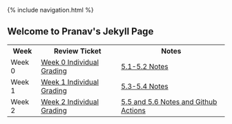 {% include navigation.html %}

## Welcome to Pranav's Jekyll Page


<table>
  <tr>
    <th>
      Week
    </th>
    <th>
      Review Ticket
    </th>
    <th>
      Notes
    </th>
  </tr>
  <tr>
    <td>
      Week 0
    </td>
    <td>
      <a href="https://github.com/PranavP04/Pranav-Data-Structures-Repository-Tri-3/issues/1">Week 0 Individual Grading</a>
    </td>
    <td>
      <a href="5.1-5.2-Notes">5.1-5.2 Notes</a>
    </td>
  </tr>
  <tr>
    <td>
      Week 1
    </td>
    <td>
      <a href="https://github.com/PranavP04/Pranav-Data-Structures-Repository-Tri-3/issues/2">Week 1 Individual Grading</a>
    </td>
    <td>
      <a href="5.3-5.4-Notes">5.3-5.4 Notes</a>
    </td>
  </tr>
  <tr>
    <td>
      Week 2
    </td>
    <td>
      <a href="https://github.com/PranavP04/Pranav-Data-Structures-Repository-Tri-3/issues/3">Week 2 Individual Grading</a>
    </td>
    <td>
      <a href="5.5-5.6-Notes-and-Github-Actions">5.5 and 5.6 Notes and Github Actions</a>
    </td>
  </tr>
  </table>

